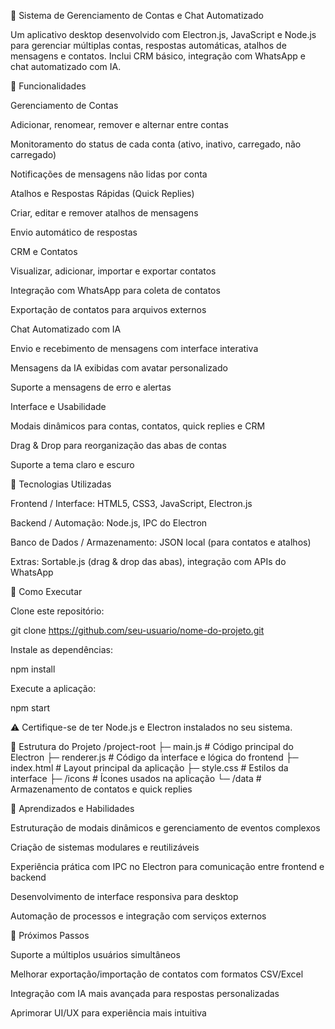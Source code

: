 🤖 Sistema de Gerenciamento de Contas e Chat Automatizado

Um aplicativo desktop desenvolvido com Electron.js, JavaScript e Node.js para gerenciar múltiplas contas, respostas automáticas, atalhos de mensagens e contatos. Inclui CRM básico, integração com WhatsApp e chat automatizado com IA.

🔹 Funcionalidades

Gerenciamento de Contas

Adicionar, renomear, remover e alternar entre contas

Monitoramento do status de cada conta (ativo, inativo, carregado, não carregado)

Notificações de mensagens não lidas por conta

Atalhos e Respostas Rápidas (Quick Replies)

Criar, editar e remover atalhos de mensagens

Envio automático de respostas

CRM e Contatos

Visualizar, adicionar, importar e exportar contatos

Integração com WhatsApp para coleta de contatos

Exportação de contatos para arquivos externos

Chat Automatizado com IA

Envio e recebimento de mensagens com interface interativa

Mensagens da IA exibidas com avatar personalizado

Suporte a mensagens de erro e alertas

Interface e Usabilidade

Modais dinâmicos para contas, contatos, quick replies e CRM

Drag & Drop para reorganização das abas de contas

Suporte a tema claro e escuro

🔹 Tecnologias Utilizadas

Frontend / Interface: HTML5, CSS3, JavaScript, Electron.js

Backend / Automação: Node.js, IPC do Electron

Banco de Dados / Armazenamento: JSON local (para contatos e atalhos)

Extras: Sortable.js (drag & drop das abas), integração com APIs do WhatsApp

🔹 Como Executar

Clone este repositório:

git clone https://github.com/seu-usuario/nome-do-projeto.git


Instale as dependências:

npm install


Execute a aplicação:

npm start


⚠️ Certifique-se de ter Node.js e Electron instalados no seu sistema.

🔹 Estrutura do Projeto
/project-root
├─ main.js           # Código principal do Electron
├─ renderer.js       # Código da interface e lógica do frontend
├─ index.html        # Layout principal da aplicação
├─ style.css         # Estilos da interface
├─ /icons            # Ícones usados na aplicação
└─ /data             # Armazenamento de contatos e quick replies

🔹 Aprendizados e Habilidades

Estruturação de modais dinâmicos e gerenciamento de eventos complexos

Criação de sistemas modulares e reutilizáveis

Experiência prática com IPC no Electron para comunicação entre frontend e backend

Desenvolvimento de interface responsiva para desktop

Automação de processos e integração com serviços externos

🔹 Próximos Passos

Suporte a múltiplos usuários simultâneos

Melhorar exportação/importação de contatos com formatos CSV/Excel

Integração com IA mais avançada para respostas personalizadas

Aprimorar UI/UX para experiência mais intuitiva
